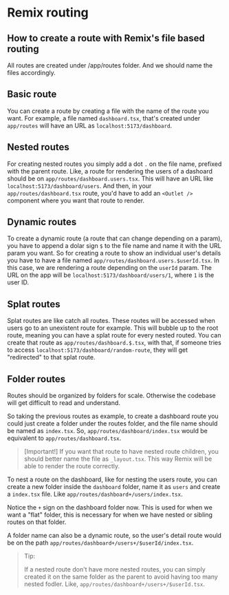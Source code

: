 # Remix routing

## How to create a route with Remix's file based routing

All routes are created under /app/routes folder. And we should name the files accordingly.

## Basic route

You can create a route by creating a file with the name of the route you want. For example, a file named `dashboard.tsx`, that's created under `app/routes` will have an URL as `localhost:5173/dashboard`.

## Nested routes

For creating nested routes you simply add a dot `.` on the file name, prefixed with the parent route. Like, a route for rendering the users of a dashoard should be on `app/routes/dashboard.users.tsx`. This will have an URL like `localhost:5173/dashboard/users`. And then, in your `app/routes/dashboard.tsx` route, you'd have to add an `<Outlet />` component where you want that route to render.

## Dynamic routes

To create a dynamic route (a route that can change depending on a param), you have to append a dolar sign `$` to the file name and name it with the URL param you want. So for creating a route to show an individual user's details you have to have a file named `app/routes/dashboard.users.$userId.tsx`. In this case, we are rendering a route depending on the `userId` param. The URL on the app will be `localhost:5173/dashboard/users/1`, where `1` is the user ID.

## Splat routes

Splat routes are like catch all routes. These routes will be accessed when users go to an unexistent route for example. This will bubble up to the root route, meaning you can have a splat route for every nested routed. You can create that route as `app/routes/dashboard.$.tsx`, with that, if someone tries to access `localhost:5173/dashboard/random-route`, they will get "redirected" to that splat route.

## Folder routes

Routes should be organized by folders for scale. Otherwise the codebase will get difficult to read and understand.

So taking the previous routes as example, to create a dashboard route you could just create a folder under the routes folder, and the file name should be named as `index.tsx`. So, `app/routes/dashboard/index.tsx` would be equivalent to `app/routes/dashboard.tsx`.

> [Important!]
> If you want that route to have nested route children, you should better name the file as `_layout.tsx`. This way Remix will be able to render the route correctly.

To nest a route on the dashboard, like for nesting the users route, you can create a new folder inside the `dashboard` folder, name it as `users` and create a `index.tsx` file. Like `app/routes/dashboard+/users/index.tsx`.

Notice the `+` sign on the dashboard folder now. This is used for when we want a "flat" folder, this is necessary for when we have nested or sibling routes on that folder.

A folder name can also be a dynamic route, so the user's detail route would be on the path `app/routes/dashboard+/users+/$userId/index.tsx`.

> Tip:
>
> If a nested route don't have more nested routes, you can simply created it on the same folder as the parent to avoid having too many nested fodler. Like, `app/routes/dashboard+/users+/$userId.tsx`.
